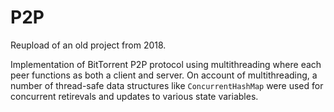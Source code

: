 # P2P

Reupload of an old project from 2018.

Implementation of BitTorrent P2P protocol using multithreading where each peer functions as both a client and server. On account of multithreading, a number of thread-safe data structures like `ConcurrentHashMap` were used for concurrent retirevals and updates to various state variables.
